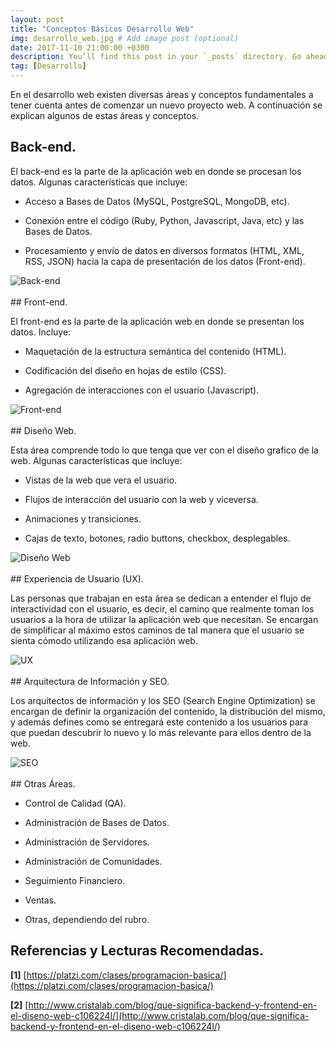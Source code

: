 ```yaml
---
layout: post
title: "Conceptos Básicos Desarrollo Web"
img: desarrollo_web.jpg # Add image post (optional)
date: 2017-11-10 21:00:00 +0300
description: You’ll find this post in your `_posts` directory. Go ahead and edit it and re-build the site to see your changes. # Add post description (optional)
tag: [Desarrollo]
---
```

En el desarrollo web existen diversas áreas y conceptos fundamentales a tener cuenta antes de comenzar un nuevo proyecto web. A continuación se explican algunos de estas áreas y conceptos.

## Back-end.

El back-end es la parte de la aplicación web en donde se procesan los datos. Algunas características que incluye:

* Acceso a Bases de Datos (MySQL, PostgreSQL, MongoDB, etc).

* Conexión entre el código (Ruby, Python, Javascript, Java, etc) y las Bases de Datos.

* Procesamiento y envío de datos en diversos formatos (HTML, XML, RSS, JSON) hacia la capa de presentación de los datos (Front-end).

<div class="img_post_container">
<img class="img_post" src="https://imgur.com/RellhAf.png" alt="Back-end">
</div>
<br/>
## Front-end.

El front-end es la parte de la aplicación web en donde se presentan los datos. Incluye:

* Maquetación de la estructura semántica del contenido (HTML).

* Codificación del diseño en hojas de estilo (CSS).

* Agregación de interacciones con el usuario (Javascript).

<div class="img_post_container">
<img class="img_post" src="https://imgur.com/ieLTfIs.jpg" alt="Front-end">
</div>
<br/>
## Diseño Web.

Esta área comprende todo lo que tenga que ver con el diseño grafico de la web. Algunas características que incluye:

* Vistas de la web que vera el usuario.

* Flujos de interacción del usuario con la web y viceversa.

* Animaciones y transiciones.

* Cajas de texto, botones, radio buttons, checkbox, desplegables.

<div class="img_post_container">
<img class="img_post" src="https://imgur.com/AP7bh6F.jpg" alt="Diseño Web">
</div>
<br/>
## Experiencia de Usuario (UX).

Las personas que trabajan en esta área se dedican a entender el flujo de interactividad con el usuario, es decir, el camino que realmente toman los usuarios a la hora de utilizar la aplicación web que necesitan. Se encargan de simplificar al máximo estos caminos de tal manera que el usuario se sienta cómodo utilizando esa aplicación web.

<div class="img_post_container">
<img class="img_post" src="https://imgur.com/OjxyAII.jpg" alt="UX">
</div>
<br/>
## Arquitectura de Información y SEO.

Los arquitectos de información y los SEO (Search Engine Optimization) se encargan de definir la organización del contenido, la distribución del mismo, y además defines como se entregará este contenido a los usuarios para que puedan descubrir lo nuevo y lo más relevante para ellos dentro de la web.

<div class="img_post_container">
<img class="img_post" src="https://imgur.com/4MyvsoJ.jpg" alt="SEO">
</div>
<br/>
## Otras Áreas.

* Control de Calidad (QA).

* Administración de Bases de Datos.

* Administración de Servidores.

* Administración de Comunidades.

* Seguimiento Financiero.

* Ventas.

* Otras, dependiendo del rubro.

## Referencias y Lecturas Recomendadas.

**[1]** [https://platzi.com/clases/programacion-basica/](https://platzi.com/clases/programacion-basica/)

**[2]** [http://www.cristalab.com/blog/que-significa-backend-y-frontend-en-el-diseno-web-c106224l/](http://www.cristalab.com/blog/que-significa-backend-y-frontend-en-el-diseno-web-c106224l/)
